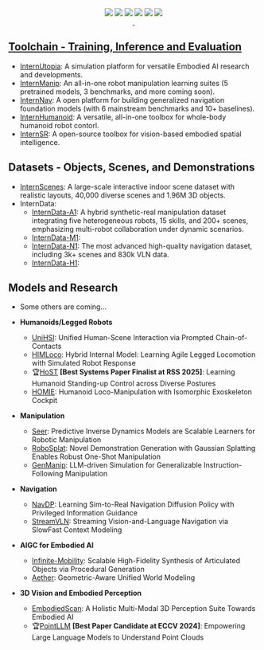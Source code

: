 <div align="center">
  <div>
    <a href="https://www.xiaohongshu.com/user/profile/67e24dd1000000000e011c5f"><img src="https://img.shields.io/badge/Redbook-red?style=flat&logo=xiaohongshu&logoColor=red"/></a>
    <a href="https://www.zhihu.com/people/openrobotlab"><img src="https://img.shields.io/badge/Zhihu-lightblue?style=flat&logo=zhihu&logoColor=blue"/></a>
    <a href="https://space.bilibili.com/3546722198358311"><img src="https://img.shields.io/badge/-bilibili-ff69b4?style=flat&labelColor=ff69b4&logo=bilibili&logoColor=white"/></a>
    <a href="https://cdn.vansin.top/OpenRobotLab.jpg"><img src="https://img.shields.io/badge/WeChat-brightgreen?style=flat&logo=WeChat&logoColor=green"/></a>
    <a href="https://twitter.com/InternRobotics"><img src="https://img.shields.io/badge/Twitter-1DA1F2?style=flat&logo=twitter&logoColor=white"/></a>
    <a href="https://discord.gg/5jeaQHUj4B"><img src="https://img.shields.io/badge/Discord-5865F2?style=flat&logo=discord&logoColor=white"/>
<div>&nbsp;</div>
    </div>
</div>

## Toolchain - Training, Inference and Evaluation 
- [InternUtopia](https://github.com/InternRobotics/InternUtopia): A simulation platform for versatile Embodied AI research and developments.
- [InternManip](https://github.com/InternRobotics/InternManip): An all-in-one robot manipulation learning suites (5 pretrained models, 3 benchmarks, and more coming soon).
- [InternNav](https://github.com/InternRobotics/InternNav): A open platform for building generalized navigation foundation models (with 6 mainstream benchmarks and 10+ baselines).
- [InternHumanoid](https://github.com/InternRobotics/InternHumanoid): A versatile, all-in-one toolbox for whole-body humanoid robot contorl.
- [InternSR](https://github.com/InternRobotics/InternSR): A open-source toolbox for vision-based embodied spatial intelligence.

## Datasets - Objects, Scenes, and Demonstrations
- [InternScenes](https://github.com/InternRobotics/InternScenes): A large-scale interactive indoor scene dataset with realistic layouts, 40,000 diverse scenes and 1.96M 3D objects.
- InternData:
  - [InternData-A1](https://huggingface.co/datasets/InternRobotics/InternData-A1): A hybrid synthetic-real manipulation dataset integrating five heterogeneous robots, 15 skills, and 200+ scenes, emphasizing multi-robot collaboration under dynamic scenarios.
  - [InternData-M1](https://huggingface.co/datasets/InternRobotics/InternData-M1):
  - [InternData-N1](https://huggingface.co/datasets/InternRobotics/InternData-N1): The most advanced high-quality navigation dataset, including 3k+ scenes and 830k VLN data.
  - [InternData-H1](https://huggingface.co/datasets/InternRobotics/InternData-H1):

## Models and Research

- Some others are coming...

- **Humanoids/Legged Robots**
  - [UniHSI](https://github.com/InternRobotics/UniHSI): Unified Human-Scene Interaction via Prompted Chain-of-Contacts
  - [HIMLoco](https://github.com/InternRobotics/HIMLoco): Hybrid Internal Model: Learning Agile Legged Locomotion with Simulated Robot Response
  - 🏆[HoST](https://github.com/InternRobotics/HoST) **[Best Systems Paper Finalist at RSS 2025]**: Learning Humanoid Standing-up Control across Diverse Postures
  - [HOMIE](https://github.com/InternRobotics/Homie): Humanoid Loco-Manipulation with Isomorphic Exoskeleton Cockpit

- **Manipulation**
  - [Seer](https://github.com/InternRobotics/Seer): Predictive Inverse Dynamics Models are Scalable Learners for Robotic Manipulation
  - [RoboSplat](https://github.com/InternRobotics/RoboSplat): Novel Demonstration Generation with Gaussian Splatting Enables Robust One-Shot Manipulation
  - [GenManip](https://github.com/InternRobotics/GenManip): LLM-driven Simulation for Generalizable Instruction-Following Manipulation

- **Navigation**
  - [NavDP](https://github.com/InternRobotics/NavDP): Learning Sim-to-Real Navigation Diffusion Policy with Privileged Information Guidance
  - [StreamVLN](https://github.com/InternRobotics/StreamVLN): Streaming Vision-and-Language Navigation via SlowFast Context Modeling

- **AIGC for Embodied AI**
  - [Infinite-Mobility](https://github.com/InternRobotics/Infinite-Mobility): Scalable High-Fidelity Synthesis of Articulated Objects via Procedural Generation
  - [Aether](https://github.com/InternRobotics/Aether): Geometric-Aware Unified World Modeling

- **3D Vision and Embodied Perception**
  - [EmbodiedScan](https://github.com/InternRobotics/EmbodiedScan): A Holistic Multi-Modal 3D Perception Suite Towards Embodied AI
  - 🏆[PointLLM](https://github.com/InternRobotics/PointLLM) **[Best Paper Candidate at ECCV 2024]**: Empowering Large Language Models to Understand Point Clouds


